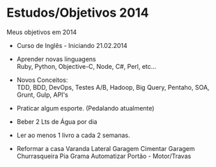 Estudos/Objetivos 2014
===========

Meus objetivos em 2014
  
- Curso de Inglês - Iniciando 21.02.2014  
  
- Aprender novas linguagens    
  Ruby, Python, Objective-C, Node, C#, Perl, etc...  
  
- Novos Conceitos:  
  TDD, BDD, DevOps, Testes A/B, Hadoop, Big Query, Pentaho, SOA, Grunt, Gulp, API's  
    
- Praticar algum esporte. (Pedalando atualmente)
  
- Beber 2 Lts de Água por dia  
  
- Ler ao menos 1 livro a cada 2 semanas.
  
- Reformar a casa
  Varanda Lateral
  Garagem
  Cimentar Garagem
  Churrasqueira
  Pia
  Grama
  Automatizar Portão - Motor/Travas
